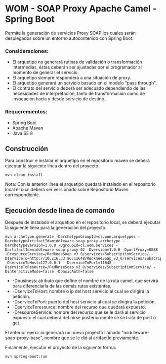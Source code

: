 WOM - SOAP Proxy Apache Camel - Spring Boot
===========================================

Permite la generación de servicios Proxy SOAP los cuales serán desplegados sobre un entorno autocontenido con Spring Boot.

### Consideraciones:

* El arquetipo no generará rutinas de validación o transformación intermedias, éstas deberán ser ajustadas por el programador al momento de generar el servicio.
* El arquetipo siempre responderá a una situación de proxy.
* El arquetipo generará un servicio basado en el modelo "pass through".
* El contrato del servicio deberá ser adecuado dependiendo de las necesidades de interpretación, tanto de transformación como de invocación hacia y desde servicio de destino.

### Requeremientos:
* Spring Boot
* Apache Maven 
* Java SE 8 

Construcción
------------

Para construir e instalar el arquetipo en el repositorio maven se deberá ejecutar la siguiente línea dentro del proyecto.

    mvn clean install

Nota: Con la anterior línea el arquetipo quedará instalado en el repositorio local el cual deberá ser versionado sobre Repositorio Maven correspondiente.

Ejecución desde línea de comando
--------------------------------

Después de instalado el arquetipo en el repositorio local, se deberá ejecutar la siguiente línea 
para la generación del proyecto:

	mvn archetype:generate -DarchetypeGroupId=cl.wom.arquetypes -DarchetypeArtifactId=middleware-soap-proxy-archetype -DarchetypeVersion=1.0.0 -DgroupId=cl.wom.services -DartifactId=middleware-soap-proxy-02 -Dversion=1.0.0 -DportProxy=8888 -DresourceService=/RedkneeSoap_v3_0/services/SubscriptionService/ -DserviceTo=http://10.216.33.96:11648/RedkneeSoap_v3_0/services/SubscriptionService/  -DserviceToHost=127.0.0.1  -DserviceToPort=11648 -DserviceToResource=/RedkneeSoap_v3_0/services/SubscriptionService/ -DinteractiveMode=false -DbasicAuth=false
	
* -Dbusiness: atributo que define el nombre de la ruta camel, que servirá para diferenciarla de las demás rutas existentes.
* -DserviceToHost: nombre o ip del host servicio al cual se dirigirá la petición.
* -DserviceToPort: puerto del host servicio al cual se dirigirá la petición.
* -DserviceToresource: nombre del recurso que quedará expuesto.
* -DresourceService: nombre del recurso que se le dará al servicio expuesto el cual deberá definirse posteriormente se se trata de post o get.

El anterior ejercicio generará un nuevo proyecto llamado "middleware-soap-proxy-base", nombre que se le dió al artifactId previamente.	

Finalmente, ejecutar el proyecto de la siguiente forma:

	mvn spring-boot:run
